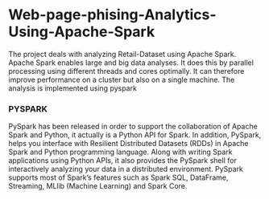 # Web-page-phising-Analytics-Using-Apache-Spark
The project deals with analyzing Retail-Dataset using Apache Spark. Apache Spark enables large and big data analyses. 
It does this by parallel processing using different threads and cores optimally. It can therefore improve performance on a cluster but also on a single machine. 
The analysis is implemented using pyspark
### PYSPARK
PySpark has been released in order to support the collaboration of Apache Spark and Python, it actually is a Python API for Spark.
In addition, PySpark, helps you interface with Resilient Distributed Datasets (RDDs) in Apache Spark and Python programming language.
Along with writing Spark applications using Python APIs, it also provides the PySpark shell for interactively analyzing your data in a distributed environment. 
PySpark supports most of Spark’s features such as Spark SQL, DataFrame, Streaming, MLlib (Machine Learning) and Spark Core.
